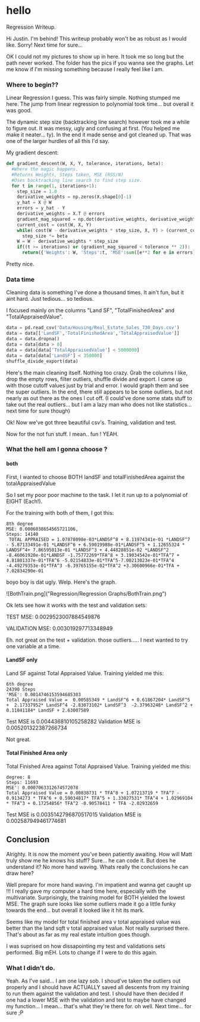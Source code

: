 # hello

Regression Writeup.


Hi Justin. I'm behind! 
This writeup probably won't be as robust as I would like. Sorry! Next time for sure...

OK I could not my pictures to show up in here. It took me so long but the path never worked. 
The folder has the pics if you wanna see the graphs. Let me know if I'm missing something because I really feel like I am.

### Where to begin??
Linear Regression I guess. This was fairly simple. Nothing stumped me here. 
The jump from linear regression to polynomial took time... but overall it was good.

The dynamic step size (backtracking line search) however took me a while to figure out. It was messy, ugly and confusing at first. (You helped me make it neater... ty). In the end it made sense and got cleaned up. That was one of the larger hurdles of all this I'd say.



My gradient descent:


```python
def gradient_descent(W, X, Y, tolerance, iterations, beta):
  #Where the magic happens. 
  #Returns Weights, Steps taken, MSE (RSS/N)
  #Uses backtracking line search to find step size.
  for t in range(1, iterations+1):
    step_size = 1.0
    derivative_weights = np.zeros(X.shape[0]-1)
    y_hat = X @ W
    errors = y_hat - Y
    derivative_weights = X.T @ errors
    gradient_mag_squared = np.dot(derivative_weights, derivative_weights)
    current_cost = cost(W, X, Y)
    while( cost(W - derivative_weights * step_size, X, Y) > (current_cost - ((step_size/2) * gradient_mag_squared))) :
      step_size *= beta
    W = W - derivative_weights * step_size
    if((t >= iterations) or (gradient_mag_squared < tolerance ** 2)):
      return({'Weights': W, 'Steps':t, 'MSE':sum([e**2 for e in errors])/X.shape[0]})
```
Pretty nice.


### Data time
Cleaning data is something I've done a thousand times. It ain't fun, but it aint hard. Just tedious... so tedious. 

I focused mainly on the columns "Land SF", "TotalFinishedArea" and "TotalAppraisedValue".



```python
data = pd.read_csv('Data/Housing/Real_Estate_Sales_730_Days.csv')
data = data[['LandSF','TotalFinishedArea','TotalAppraisedValue']]
data = data.dropna()
data = data[data > 0]
data = data[data['TotalAppraisedValue'] < 5000000]
data = data[data['LandSF'] < 350000]
shuffle_divide_export(data)

```
Here's the main cleaning itself. Nothing too crazy. Grab the columns I like, drop the empty rows, filter outliers, shuffle divide and export. I came up with those cutoff values just by trial and error. I would graph them and see the super outliers. In the end, there still appears to be some outliers, but not nearly as out there as the ones I cut off. (I could've done some stats stuff to take out the real outliers... but I am a lazy man who does not like statistics... next time for sure though)


Ok! Now we've got three beautiful csv's. Training, validation and test.


Now for the not fun stuff.
I mean.. fun ! YEAH.

### What the hell am I gonna choose ?
#### both

First, I wanted to choose BOTH landSF and totalFinishedArea against the totalAppraisedValue

So I set my poor poor machine to the task. I let it run up to a polynomial of EIGHT (Each!).

For the training with both of them, I got this:
```
8th degree 
MSE: 0.0006038654565721106,
Steps: 14140
 TOTAL APPRAISED = 1.07878098e-03*LANDSF^8 + 8.11974341e-01 *LANDSF^7 - 5.87133491e-01 *LANDSF^6 + 6.59019988e-01*LANDSF^5 + 1.12655324 * LANDSF^4+ 7.86595013e-01 *LANDSF^3 + 4.44828851e-02 *LANDSF^2 -8.46061920e-01*LANDSF -1.75772269*TFA^8 + 3.19034542e-01*TFA^7 + 4.81801337e-01*TFA^6 -5.02154833e-01*TFA^5-7.00213023e-01*TFA^4 -4.49279353e-01*TFA^3 -6.39765155e-02*TFA^2 +3.30600966e-01*TFA + 7.02834290e-01

```
 boyo boy is dat ugly. 
Welp. Here's the graph. 

![BothTrain.png]("Regression/Regression Graphs/BothTrain.png")

Ok lets see how it works with the test and validation sets:

TEST MSE: 0.0029523007884549876

VALIDATION MSE: 0.003019297713348949

Eh. not great on the test + validation. those outliers.....
I next wanted to try one variable at a time.

#### LandSF only


Land SF against Total Appraised Value. Training yielded me this:
```
6th degree
24390 Steps
'MSE': 0.0014746153594685303
Total Appraised Value =  0.00585349 * LandSF^6 + 0.61867204* LandSF^5 +  2.17337952* LandSF^4 -2.83073102* LandSF^3  -2.37963248* LandSF^2 + 0.11841184* LandSF + 2.63007589
```

Test
MSE is 0.004436810105258282
Validation
MSE is 0.005201322387266734

Not great.

#### Total Finished Area only
Total Finished Area against Total Appraised Value. Training yielded me this:

```
degree: 8
Steps: 11693
MSE': 0.0007063312674572078
Total Appraised Value = 0.00838731 * TFA^8 + 1.07213719 * TFA^7 - 0.9134273 * TFA^6 + 0.59034817* TFA^5 + 1.33027531* TFA^4 + 1.02969104 * TFA^3 + 0.17254856* TFA^2 -0.90578411 * TFA -2.02932659
```

Test
MSE is 0.0035142796870517015
Validation
MSE is 0.002587949461774681








## Conclusion
Alrighty. It is now the moment you've been patiently awaiting. How will Matt truly show me he knows his stuff? Sure... he can code it. But does he understand it? No more hand waving. Whats really the conclusions he can draw here? 

Well prepare for more hand waving. I'm impatient and wanna get caught up !!!
I really gave my computer a hard time here, especially with the multivariate. 
Surprisingly, the training model for BOTH yielded the lowest MSE. The graph sure looks like some outliers made it go a little funky towards the end... but overall it looked like it hit its mark.

Seems like my model for total finished area v total appraised value was better than the land sqft  v total appraised value.
Not really surprised there. That's about as far as my real estate intuition goes though.

I was suprised on how dissapointing my test and validations sets performed. Big mEH.
Lots to change if I were to do this again.

### What I didn't do.
Yeah. As I've said... I am one lazy sob. I shoud've taken the outliers out properly and I should have ACTUALLY saved all descents from my training to run them against the validation and test. I should have then decided if one had a lower MSE with the validation and test to maybe have changed my function... I mean... that's what they're there for. oh well. Next time... for sure ;P







